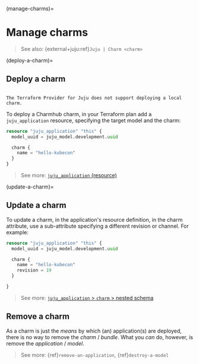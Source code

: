 (manage-charms)=
# Manage charms

> See also: {external+juju:ref}`Juju | Charm <charm>`

(deploy-a-charm)=
## Deploy a charm

```{important}

The Terraform Provider for Juju does not support deploying a local charm.

```

To deploy a Charmhub charm, in your Terraform plan add a `juju_application` resource, specifying the target model and the charm:

```terraform
resource "juju_application" "this" {
  model_uuid = juju_model.development.uuid

  charm {
    name = "hello-kubecon"
  }
}
```

> See more: [`juju_application` (resource)](../reference/terraform-provider//resources/application)


(update-a-charm)=
## Update a charm


To update a charm, in the application's resource definition, in the charm attribute, use a sub-attribute specifying a different revision or channel. For example:

```terraform
resource "juju_application" "this" {
  model_uuid = juju_model.development.uuid

  charm {
    name = "hello-kubecon"
    revision = 19
  }

}
```

> See more: [`juju_application` > `charm` > nested schema ](../reference/terraform-provider/resources/application)

## Remove a charm

As a charm is just the *means* by which (an) application(s) are deployed, there is no way to remove the *charm* / *bundle*. What you *can* do, however, is remove the *application* / *model*.

> See more: {ref}`remove-an-application`, {ref}`destroy-a-model`
